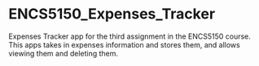 # ENCS5150_Expenses_Tracker

Expenses Tracker app for the third assignment in the ENCS5150 course. This apps takes in expenses information and stores them, and allows viewing them and deleting them.
